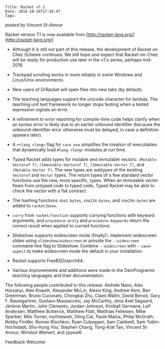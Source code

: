     Title: Racket v7.1
    Date: 2018-10-26T17:45:47
    Tags:

*posted by Vincent St-Amour*

Racket version 7.1 is now available from [http://racket-lang.org/](http://racket-lang.org/)

* Although it is still not part of this release, the development of
  Racket on Chez Scheme continues. We still hope and expect that
  Racket-on-Chez will be ready for production use later in the v7.x
  series, perhaps mid-2019.

* Trackpad scrolling works in more reliably in some Windows and
  Linux/Unix environments.

* New users of DrRacket will open files into new tabs (by default).

* The teaching languages support the unicode character for lambda.
  The teaching unit test framework no longer stops testing when a tested
  expression signals an error.

* A refinement to error reporting for compile-time code helps clarify
  when an syntax error is likely due to an earlier unbound identifier
  (because the unbound-identifier error otherwise must be delayed, in
  case a definition appears later).

* A `++lang <lang>` flag for `raco exe` simplifies the creation of
  executables that dynamically load `#lang <lang>` modules at run
  time.

* Typed Racket adds types for mutable and immutable vectors:
  `(Mutable-Vectorof T)`, `(Immutable-Vectorof T)`, `(Immutable-Vector T)`,
  and `(Mutable-Vector T)`. The new types are subtypes of the existing
  `Vectorof` and `Vector` types. The return types of a few standard vector
  functions use the new, more specific, types. When an immutable vector
  flows from untyped code to typed code, Typed Racket may be able to check
  the vector with a flat contract.

* The hashing functions `sha1-bytes`, `sha224-bytes`, and
  `sha256-bytes` are added to `racket/base`.

* `curry` from `racket/function` supports currying functions with keyword
  arguments, and `procedure-arity` and `procedure-keywords` return the
  correct result when applied to curried functions.

* Slideshow supports widescreen mode (finally!). Implement widescreen
  slides using `slideshow/widescreen` or provide the `--widescreen`
  command-line flag to Slideshow. Combine `--widescreen` with
  `--save-aspect` to make widescreen mode the default in your
  installation.

* Racket supports FreeBSD/aarch64.

* Various improvements and additions were made to the DeinProgramm
  teaching languages and their documentation.

The following people contributed to this release:
Akihide Nano, Alex Harsányi, Alex Knauth, Alexander McLin, Alexis King,
Andrew Kent, Ben Greenman, Bruno Cuconato, Chongkai Zhu, Claes Wallin,
David Benoit, Gary F. Baumgartner, Gustavo Massaccesi, Jay McCarthy,
Jens Axel Søgaard, Jérôme Martin, John Clements, Jordan Johnson, Kimball
Germane, Leif Andersen, Matthew Butterick, Matthew Flatt, Matthias
Felleisen, Mike Sperber, Milo Turner, myfreeweb, Oling Cat, Paulo Matos,
Philip McGrath, Robby Findler, Roman Klochkov, Ryan Culpepper, Sam
Caldwell, Sam Tobin-Hochstadt, Shu-Hung You, Stephen Chang, Tong-Kiat
Tan, Vincent St-Amour, Winston Weinert, and yjqww6.

Feedback Welcome
